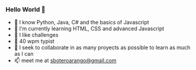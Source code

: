 ### Hello World 👋

<!--
**sboteroarango/sboteroarango** is a ✨ _special_ ✨ repository because its `README.md` (this file) appears on your GitHub profile.

Here are some ideas to get you started:
-->
- 📓 I know Python, Java, C# and the basics of Javascript
- 🥇 I'm currently learning HTML, CSS and advanced Javascript
- 🔭 I like challenges
- 💪 40 wpm typist
- 👯 I seek to collaborate in as many proyects as possible to learn as much as I can
- 📫 meet me at sboteroarango@gmail.com


